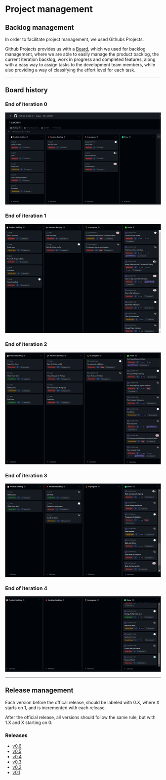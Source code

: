 # Project management

## Backlog management

In order to facilitate project management, we used Githubs Projects.

Github Projects provides us with a [Board](https://github.com/orgs/FEUP-LEIC-ES-2022-23/projects/68), which we used for backlog management, where we are able to easily manage the product backlog, the current iteration backlog, work in progress and completed features, along with a easy way to assign tasks to the development team members, while also providing a way of classifying the effort level for each task.

-----

## Board history

### End of iteration 0

![img.png](../images/BoardIteration0.png)

### End of iteration 1

![img_1.png](../images/BoardIteration1.png)

### End of iteration 2

![img_2.jpg](../images/BoardIteration2.jpg)

### End of iteration 3

![img.png](../images/BoardIteration3.png)

### End of iteration 4

![img_1.png](../images/BoardIteration4.png)

-----

## Release management

Each version before the offical release, should be labeled with 0.X, where X starts on 1, and is incremented with each release.

After the official release, all versions should follow the same rule, but with 1.X and X starting on 0.

### Releases 

- [v0.6](https://github.com/FEUP-LEIC-ES-2022-23/2LEIC06T4/releases/tag/0.6)
- [v0.5](https://github.com/FEUP-LEIC-ES-2022-23/2LEIC06T4/releases/tag/0.5)
- [v0.4](https://github.com/FEUP-LEIC-ES-2022-23/2LEIC06T4/releases/tag/0.4)
- [v0.3](https://github.com/FEUP-LEIC-ES-2022-23/2LEIC06T4/releases/tag/0.3)
- [v0.2](https://github.com/FEUP-LEIC-ES-2022-23/2LEIC06T4/releases/tag/0.2)
- [v0.1](https://github.com/FEUP-LEIC-ES-2022-23/2LEIC06T4/releases/tag/0.1)
